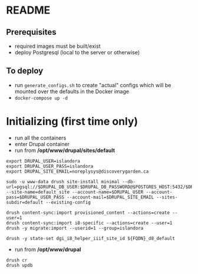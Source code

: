 # README

## Prerequisites
- required images must be built/exist
- deploy Postgresql (local to the server or otherwise)

## To deploy 
- run `generate_configs.sh` to create "actual" configs which will be mounted over the defaults in the Docker image
- `docker-compose up -d`

# Initializing (first time only)
- run all the containers
- enter Drupal container
- run from **/opt/www/drupal/sites/default**
```
export DRUPAL_USER=islandora
export DRUPAL_USER_PASS=islandora
export DRUPAL_SITE_EMAIL=noreplysys@discoverygarden.ca

sudo -u www-data drush site-install minimal --db-url=pgsql://$DRUPAL_DB_USER:$DRUPAL_DB_PASSWORD@$POSTGRES_HOST:5432/$DRUPAL_DB_NAME --site-name=default_site --account-name=$DRUPAL_USER --account-pass=$DRUPAL_USER_PASS --account-mail=$DRUPAL_SITE_EMAIL --sites-subdir=default --existing-config

drush content-sync:import provisioned_content --actions=create --user=1
drush content-sync:import i8-specific --actions=create --user=1
drush -y migrate:import --userid=1 --group=islandora

drush -y state-set dgi_i8_helper_iiif_site_id ${FQDN}_d8_default
```

- run from **/opt/www/drupal**
```
drush cr
drush updb
```
